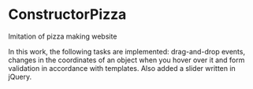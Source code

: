 # ConstructorPizza
Imitation of pizza making website

In this work, the following tasks are implemented: drag-and-drop events, changes in the coordinates of an object when you hover over it and form validation in accordance with templates. Also added a slider written in jQuery.
